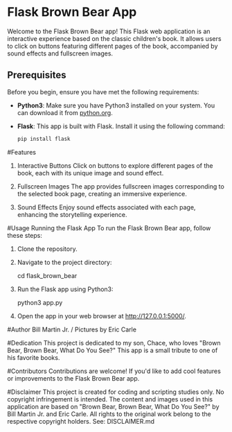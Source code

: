 # Flask Brown Bear App

Welcome to the Flask Brown Bear app! This Flask web application is an interactive experience based on the classic children's book. It allows users to click on buttons featuring different pages of the book, accompanied by sound effects and fullscreen images.

## Prerequisites

Before you begin, ensure you have met the following requirements:

- **Python3**: Make sure you have Python3 installed on your system. You can download it from [python.org](https://www.python.org/downloads/).

- **Flask**: This app is built with Flask. Install it using the following command:

  ```bash
  pip install flask

#Features
1. Interactive Buttons
Click on buttons to explore different pages of the book, each with its unique image and sound effect.

2. Fullscreen Images
The app provides fullscreen images corresponding to the selected book page, creating an immersive experience.

3. Sound Effects
Enjoy sound effects associated with each page, enhancing the storytelling experience.


#Usage
Running the Flask App
To run the Flask Brown Bear app, follow these steps:


1. Clone the repository.

2. Navigate to the project directory:

	cd flask_brown_bear

3. Run the Flask app using Python3:

	python3 app.py

4. Open the app in your web browser at http://127.0.0.1:5000/.

#Author
Bill Martin Jr. / Pictures by Eric Carle

#Dedication
This project is dedicated to my son, Chace, who loves "Brown Bear, Brown Bear, What Do You See?" This app is a small tribute to one of his favorite books.

#Contributors
Contributions are welcome! If you'd like to add cool features or improvements to the Flask Brown Bear app.

#Disclaimer
This project is created for coding and scripting studies only. No copyright infringement is intended. The content and images used in this application are based on "Brown Bear, Brown Bear, What Do You See?" by Bill Martin Jr. and Eric Carle. All rights to the original work belong to the respective copyright holders. 
See: DISCLAIMER.md
